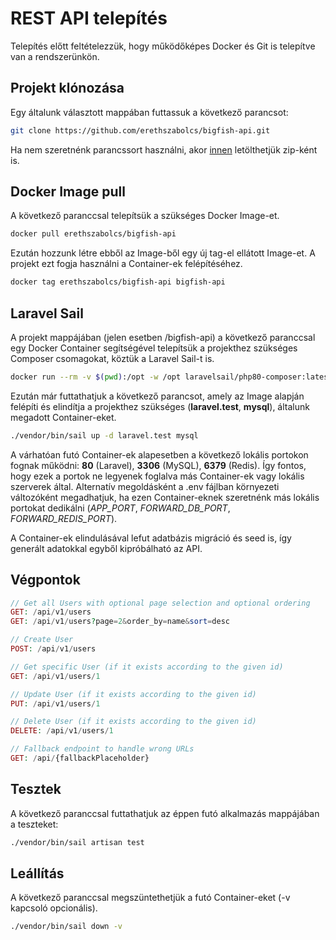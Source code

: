 # REST API telepítés

Telepítés előtt feltételezzük, hogy működőképes Docker és Git is telepítve van a rendszerünkön. 

## Projekt klónozása

Egy általunk választott mappában futtassuk a következő parancsot:

```bash
git clone https://github.com/erethszabolcs/bigfish-api.git
```
Ha nem szeretnénk parancssort használni, akor [innen](https://github.com/erethszabolcs/bigfish-api) letölthetjük zip-ként is.

## Docker Image pull
A következő paranccsal telepítsük a szükséges Docker Image-et.

```bash
docker pull erethszabolcs/bigfish-api
```
Ezután hozzunk létre ebből az Image-ből egy új tag-el ellátott Image-et. A projekt ezt fogja használni a Container-ek felépítéséhez.

```bash
docker tag erethszabolcs/bigfish-api bigfish-api
```

## Laravel Sail

A projekt mappájában (jelen esetben /bigfish-api) a következő paranccsal egy Docker Container segítségével telepítsük a projekthez szükséges Composer csomagokat, köztük a Laravel Sail-t is.

```bash
docker run --rm -v $(pwd):/opt -w /opt laravelsail/php80-composer:latest composer install
```

Ezután már futtathatjuk a következő parancsot, amely az Image alapján felépíti és elindítja a projekthez szükséges (**laravel.test**, **mysql**), általunk megadott Container-eket. 

```bash
./vendor/bin/sail up -d laravel.test mysql
```

A várhatóan futó Container-ek alapesetben a következő lokális portokon fognak működni: **80** (Laravel), **3306** (MySQL), **6379** (Redis). Így fontos, hogy ezek a portok ne legyenek foglalva más Container-ek vagy lokális szerverek által. Alternatív megoldásként a .env fájlban környezeti változóként megadhatjuk, ha ezen Container-eknek szeretnénk más lokális portokat dedikálni (*APP_PORT*, *FORWARD_DB_PORT*, *FORWARD_REDIS_PORT*).

A Container-ek elindulásával lefut adatbázis migráció és seed is, így generált adatokkal egyből kipróbálható az API.

## Végpontok

```php
// Get all Users with optional page selection and optional ordering
GET: /api/v1/users
GET: /api/v1/users?page=2&order_by=name&sort=desc

// Create User
POST: /api/v1/users

// Get specific User (if it exists according to the given id)
GET: /api/v1/users/1

// Update User (if it exists according to the given id)
PUT: /api/v1/users/1

// Delete User (if it exists according to the given id)
DELETE: /api/v1/users/1

// Fallback endpoint to handle wrong URLs
GET: /api/{fallbackPlaceholder}
```

## Tesztek

A következő paranccsal futtathatjuk az éppen futó alkalmazás mappájában a teszteket:

```bash
./vendor/bin/sail artisan test
```

## Leállítás
A következő paranccsal megszüntethetjük a futó Container-eket (-v kapcsoló opcionális).
```bash
./vendor/bin/sail down -v
```
